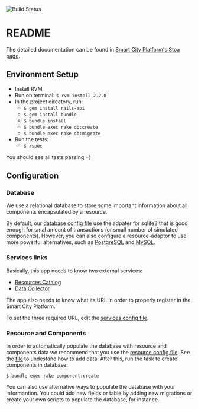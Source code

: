 ![Build Status](https://gitlab.com/smart-city-platform/resource-adaptor/badges/master/build.svg)

# README

The detailed documentation can be found in [Smart City Platform's Stoa page](https://social.stoa.usp.br/poo2016/forum-projeto-cidades-inteligentes/resource-adaptor).

## Environment Setup

* Install RVM
* Run on terminal: ```$ rvm install 2.2.0```
* In the project directory, run:
  * ```$ gem install rails-api```
  * ```$ gem install bundle```
  * ```$ bundle install```
  * ```$ bundle exec rake db:create```
  * ```$ bundle exec rake db:migrate```
* Run the tests:
  * ```$ rspec```

You should see all tests passing =)

## Configuration

### Database

We use a relational database to store some important information about all components encapsulated by a resource.

By default, our [database config file](config/database.yml) use the adpater for sqlite3 that is good enough for smal amount of transactions (or small number of simulated components). 
However, you can also configure a resource-adaptor to use more powerful alternatives, such as [PostgreSQL](https://www.digitalocean.com/community/tutorials/how-to-setup-ruby-on-rails-with-postgres) and
[MySQL](https://www.digitalocean.com/community/tutorials/how-to-use-mysql-with-your-ruby-on-rails-application-on-ubuntu-14-04).

### Services links

Basically, this app needs to know two external services:
* [Resources Catalog](https://gitlab.com/smart-city-platform/resources-catalog)
* [Data Collector](https://gitlab.com/smart-city-platform/data_collector)

The app also needs to know what its URL in order to properly register in the Smart City Platform.

To set the three required URL, edit the [services config file](config/services.yml).

### Resource and Components

In order to automatically populate the database with resource and components data we recommend that you use the [resource config file](config/resource.yml). See the [file](config/resource.yml) to undestand how to add data. After this, run the task to create components in database:

```$ bundle exec rake component:create```


You can also use alternative ways to populate the database with your informantion. You could add new fields or table by adding new migrations or create your own scripts to populate the database, for instance.

